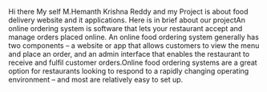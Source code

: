 Hi there 
My self M.Hemanth Krishna Reddy and my
Project is about food delivery website 
and it applications. Here is in brief
about our projectAn online ordering 
system is software that lets your 
restaurant accept 
and manage orders placed online.
An online food ordering system 
generally has two components – a website 
or app that allows customers to
view the menu and place an order, and 
an admin interface that enables the
restaurant to receive and fulfil
customer orders.Online food
ordering systems are a
great option for restaurants
looking to respond to a rapidly
changing operating environment – and
most are relatively easy to set up.
